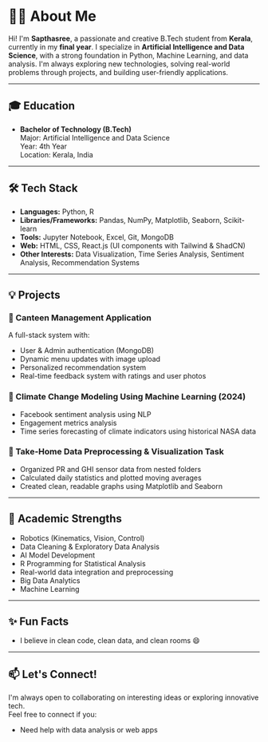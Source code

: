 # 👩‍💻 About Me

Hi! I'm **Sapthasree**, a passionate and creative B.Tech student from **Kerala**, currently in my **final year**. I specialize in **Artificial Intelligence and Data Science**, with a strong foundation in Python, Machine Learning, and data analysis. I'm always exploring new technologies, solving real-world problems through projects, and building user-friendly applications.

---

## 🎓 Education

- **Bachelor of Technology (B.Tech)**  
  Major: Artificial Intelligence and Data Science  
  Year: 4th Year  
  Location: Kerala, India

---

## 🛠️ Tech Stack

- **Languages:** Python, R
- **Libraries/Frameworks:** Pandas, NumPy, Matplotlib, Seaborn, Scikit-learn  
- **Tools:** Jupyter Notebook, Excel, Git, MongoDB  
- **Web:** HTML, CSS, React.js (UI components with Tailwind & ShadCN)  
- **Other Interests:** Data Visualization, Time Series Analysis, Sentiment Analysis, Recommendation Systems

---

## 💡 Projects

### 🔹 Canteen Management Application
A full-stack system with:
- User & Admin authentication (MongoDB)
- Dynamic menu updates with image upload
- Personalized recommendation system
- Real-time feedback system with ratings and user photos

### 🔹 Climate Change Modeling Using Machine Learning (2024)
- Facebook sentiment analysis using NLP
- Engagement metrics analysis
- Time series forecasting of climate indicators using historical NASA data

### 🔹 Take-Home Data Preprocessing & Visualization Task
- Organized PR and GHI sensor data from nested folders
- Calculated daily statistics and plotted moving averages
- Created clean, readable graphs using Matplotlib and Seaborn

---

## 🧠 Academic Strengths

- Robotics (Kinematics, Vision, Control)
- Data Cleaning & Exploratory Data Analysis
- AI Model Development
- R Programming for Statistical Analysis
- Real-world data integration and preprocessing
- Big Data Analytics
- Machine Learning

---

## ✨ Fun Facts

- I believe in clean code, clean data, and clean rooms 😄

---

## 📫 Let's Connect!

I'm always open to collaborating on interesting ideas or exploring innovative tech.  
Feel free to connect if you:
- Need help with data analysis or web apps  

```
